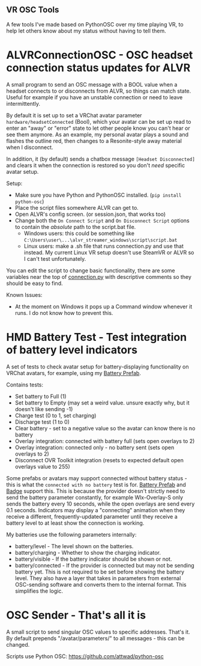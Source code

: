 ## VR OSC Tools

A few tools I've made based on PythonOSC over my time playing VR, to help let others know about my status without having to tell them.


# ALVRConnectionOSC - OSC headset connection status updates for ALVR

A small program to send an OSC message with a BOOL value when a headset connects to or disconnects from ALVR, so things can match state. Useful for example if you have an unstable connection or need to leave intermittently.

By default it is set up to set a VRChat avatar parameter `hardware/headsetConnected` (Bool), which your avatar can be set up read to enter an "away" or "error" state to let other people know you can't hear or see them anymore.
As an example, my personal avatar plays a sound and flashes the outline red, then changes to a Resonite-style away material when I disconnect.

In addition, it (by default) sends a chatbox message `[Headset Disconnected]` and clears it when the connection is restored so you don't *need* specific avatar setup.

Setup:
- Make sure you have Python and PythonOSC installed. (`pip install python-osc`)
- Place the script files somewhere ALVR can get to.
- Open ALVR's config screen. (or session.json, that works too)
- Change both the `On Connect Script` and `On Disconnect Script` options to contain the *absolute* path to the script.bat file.
	- Windows users: this could be something like `C:\Users\user\...\alvr_streamer_windows\script\script.bat`
	- Linux users: make a .sh file that runs connection.py and use that instead. My current Linux VR setup doesn't use SteamVR or ALVR so I can't test unfortunately.

You can edit the script to change basic functionality, there are some variables near the top of [connection.py](connection.py) with descriptive comments so they should be easy to find.

Known Issues:
- At the moment on Windows it pops up a Command window whenever it runs. I do not know how to prevent this.


# HMD Battery Test - Test integration of battery level indicators

A set of tests to check avatar setup for battery-displaying functionality on VRChat avatars, for example, using my [Battery Prefab]([https://cubee.gumroad.com/l/battery-indicator](https://cubee.booth.pm/items/6093346)).

Contains tests:
- Set battery to Full (1)
- Set battery to Empty (may set a weird value. unsure exactly why, but it doesn't like sending -1)
- Charge test (0 to 1, set charging)
- Discharge test (1 to 0)
- Clear battery - set to a negative value so the avatar can know there is no battery
- Overlay integration: connected with battery full (sets open overlays to 2)
- Overlay integration: connected only - no battery sent (sets open overlays to 2)
- Disconnect OVR Toolkit integration (resets to expected default open overlays value to 255)

Some prefabs or avatars may support connected without battery status - this is what the `connected with no battery` test is for. [Battery Prefab](https://cubee.booth.pm/items/6093346) and [Badge](https://cubee.booth.pm/items/6100939) support this.
This is because the provider doesn't strictly need to send the battery parameter constantly, for example Wlx-Overlay-S only sends the battery every 10 seconds, while the open overlays are send every 0.1 seconds.
Indicators may display a "connecting" animation when they receive a different, frequently-updated parameter until they receive a battery level to at least show the connection is working.

My batteries use the following parameters internally:
- battery/level - The level shown on the batteries.
- battery/charging - Whether to show the charging indicator.
- battery/visible - If the battery indicator should be shown or not.
- battery/connected - If the provider is connected but may not be sending battery yet. This is not required to be set before showing the battery level.
They also have a layer that takes in parameters from external OSC-sending software and converts them to the internal format. This simplifies the logic.


# OSC Sender - That's all it is

A small script to send singular OSC values to specific addresses. That's it.
By default prepends "/avatar/parameters/" to all messages - this can be changed.



Scripts use Python OSC:
https://github.com/attwad/python-osc
